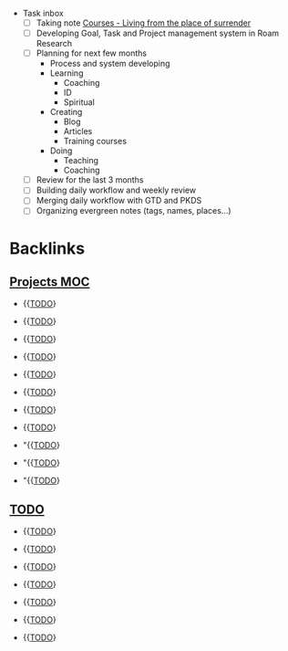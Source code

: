 - Task inbox
    - [ ] Taking note [Courses - Living from the place of surrender](<Courses - Living from the place of surrender.md>)
    - [ ] Developing Goal, Task and Project management system in Roam Research
    - [ ] Planning for next few months
        - Process and system developing
        - Learning
            - Coaching
            - ID
            - Spiritual
        - Creating
            - Blog
            - Articles
            - Training courses
        - Doing
            - Teaching
            - Coaching
    - [ ] Review for the last 3 months
    - [ ] Building daily workflow and weekly review
    - [ ] Merging daily workflow with GTD and PKDS
    - [ ] Organizing evergreen notes (tags, names, places...)

# Backlinks
## [Projects MOC](<Projects MOC.md>)
- {{[TODO](<TODO.md>)}

- {{[TODO](<TODO.md>)}

- {{[TODO](<TODO.md>)}

- {{[TODO](<TODO.md>)}

- {{[TODO](<TODO.md>)}

- {{[TODO](<TODO.md>)}

- {{[TODO](<TODO.md>)}

- {{[TODO](<TODO.md>)}

- "{{[TODO](<TODO.md>)}

- "{{[TODO](<TODO.md>)}

- "{{[TODO](<TODO.md>)}

## [TODO](<TODO.md>)
- {{[TODO](<TODO.md>)}

- {{[TODO](<TODO.md>)}

- {{[TODO](<TODO.md>)}

- {{[TODO](<TODO.md>)}

- {{[TODO](<TODO.md>)}

- {{[TODO](<TODO.md>)}

- {{[TODO](<TODO.md>)}

